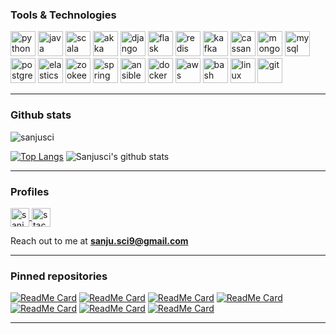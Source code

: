 ### Tools & Technologies

<p align="left">
  <!-- Python -->
  <img src="https://devicons.github.io/devicon/devicon.git/icons/python/python-original.svg" alt="python" width="40" height="40"/> 
  <!-- Java -->
  <img src="https://devicons.github.io/devicon/devicon.git/icons/java/java-original-wordmark.svg" alt="java" width="40" height="40"/> 
  <!-- Scala -->
  <img src="https://devicons.github.io/devicon/devicon.git/icons/scala/scala-original-wordmark.svg" alt="scala" width="40" height="40"/>
  <!-- Akka -->
  <img src="https://www.vectorlogo.zone/logos/databricks/databricks-icon.svg" alt="akka" width="40" height="40"/>
  <!-- Django -->
  <img src="https://devicons.github.io/devicon/devicon.git/icons/django/django-original.svg" alt="django" width="40" height="40"/> 
  <!-- Flask -->
  <img src="https://www.vectorlogo.zone/logos/pocoo_flask/pocoo_flask-icon.svg" alt="flask" width="40" height="40"/> 
  <!-- Redis -->
  <img src="https://www.vectorlogo.zone/logos/redis/redis-icon.svg" alt="redis" width="40" height="40"/> 
  <!-- Kafka -->
  <img src="https://www.vectorlogo.zone/logos/apache_kafka/apache_kafka-icon.svg" alt="kafka" width="40" height="40"/> 
  <!-- Cassandra -->
  <img src="https://www.vectorlogo.zone/logos/apache_cassandra/apache_cassandra-icon.svg" alt="cassandra" width="40" height="40"/> 
  <!-- MongoDB -->
  <img src="https://devicons.github.io/devicon/devicon.git/icons/mongodb/mongodb-original-wordmark.svg" alt="mongodb" width="40" height="40"/> 
  <!-- MySQL -->
  <img src="https://devicons.github.io/devicon/devicon.git/icons/mysql/mysql-original-wordmark.svg" alt="mysql" width="40" height="40"/> 
  <!-- PostgreSQL -->
  <img src="https://devicons.github.io/devicon/devicon.git/icons/postgresql/postgresql-original-wordmark.svg" alt="postgresql" width="40" height="40"/> 
  <!-- Elasticsearch -->
  <img src="https://www.vectorlogo.zone/logos/elastic/elastic-icon.svg" alt="elasticsearch" width="40" height="40"/> 
  <!-- Zookeeper -->
  <img src="https://www.vectorlogo.zone/logos/apache_zookeeper/apache_zookeeper-icon.svg" alt="zookeeper" width="40" height="40"/>
  <!-- Spring -->
  <img src="https://www.vectorlogo.zone/logos/springio/springio-icon.svg" alt="spring" width="40" height="40"/>
  <!-- Ansible -->
  <img src="https://cdn.jsdelivr.net/npm/simple-icons@3.0.1/icons/ansible.svg" alt="ansible" width="40" height="40"/>
  <!-- Docker -->
  <img src="https://devicons.github.io/devicon/devicon.git/icons/docker/docker-original-wordmark.svg" alt="docker" width="40" height="40"/> 
  <!-- AWS -->
  <img src="https://cdn.jsdelivr.net/npm/simple-icons@3.0.1/icons/amazonaws.svg" alt="aws" width="40" height="40"/> 
  <!-- Bash -->
  <img src="https://www.vectorlogo.zone/logos/gnu_bash/gnu_bash-icon.svg" alt="bash" width="40" height="40"/>
  <!-- Linux -->
  <img src="https://devicons.github.io/devicon/devicon.git/icons/linux/linux-original.svg" alt="linux" width="40" height="40"/> 
  <!-- Git -->
  <img src="https://www.vectorlogo.zone/logos/git-scm/git-scm-icon.svg" alt="git" width="40" height="40"/> 
</p>

---

### Github stats

<p align="left"> 
<img src="https://komarev.com/ghpvc/?username=sanjusci" alt="sanjusci" /> 
  
[![Top Langs](https://github-readme-stats.vercel.app/api/top-langs/?username=sanjusci&layout=compact&card_width=270)](https://github.com/sanjusci)
![Sanjusci's github stats](https://github-readme-stats.vercel.app/api?username=sanjusci&show_icons=true&include_all_commits=true&count_private=true&hide=issues,contribs&line_height=31&card_width=200)

--- 

### Profiles

<p align="left">
<a href="https://linkedin.com/in/sanjusci" target="blank">
  <img align="center" src="https://www.vectorlogo.zone/logos/linkedin/linkedin-icon.svg" alt="sanjusci" height="30" width="30" />
</a>
<a href="https://stackoverflow.com/users/8937080/sanjusci" target="blank">
  <img align="center" src="https://www.vectorlogo.zone/logos/stackoverflow/stackoverflow-icon.svg" alt="stackoverflow" height="30" width="30" />
</a>
</p>
   
Reach out to me at **sanju.sci9@gmail.com**

---

### Pinned repositories

[![ReadMe Card](https://github-readme-stats.vercel.app/api/pin/?username=sanjusci&repo=10-Days-of-Statistics&bg_color=30,e96443,904e95&title_color=fff&text_color=fff&theme=radical)](https://github.com/sanjusci/10-Days-of-Statistics)
[![ReadMe Card](https://github-readme-stats.vercel.app/api/pin/?username=sanjusci&repo=data-science&bg_color=30,e96443,904e95&title_color=fff&text_color=fff&theme=radical)](https://github.com/sanjusci/data-science)
[![ReadMe Card](https://github-readme-stats.vercel.app/api/pin/?username=sanjusci&repo=hotel-taxonomy&bg_color=30,e96443,904e95&title_color=fff&text_color=fff&theme=radical)](https://github.com/sanjusci/hotel-taxonomy)
[![ReadMe Card](https://github-readme-stats.vercel.app/api/pin/?username=sanjusci&repo=django-rest-framework&bg_color=30,e96443,904e95&title_color=fff&text_color=fff&theme=radical)](https://github.com/sanjusci/django-rest-framework)
[![ReadMe Card](https://github-readme-stats.vercel.app/api/pin/?username=sanjusci&repo=LyraAssistant&bg_color=30,e96443,904e95&title_color=fff&text_color=fff&theme=radical)](https://github.com/sanjusci/LyraAssistant)
[![ReadMe Card](https://github-readme-stats.vercel.app/api/pin/?username=sanjusci&repo=youtube-cli-downloader&bg_color=30,e96443,904e95&title_color=fff&text_color=fff&theme=radical)](https://github.com/sanjusci/youtube-cli-downloader)
[![ReadMe Card](https://github-readme-stats.vercel.app/api/pin/?username=sanjusci&repo=algos&bg_color=30,e96443,904e95&title_color=fff&text_color=fff&theme=radical)](https://github.com/sanjusci/algos)

---


<!--
**sanjusci/sanjusci** is a ✨ _special_ ✨ repository because its `README.md` (this file) appears on your GitHub profile.

Here are some ideas to get you started:

- 🔭 I’m currently working on ...
- 🌱 I’m currently learning ...
- 👯 I’m looking to collaborate on ...
- 🤔 I’m looking for help with ...
- 💬 Ask me about ...
- 📫 How to reach me: ...
- 😄 Pronouns: ...
- ⚡ Fun fact: ...
-->
